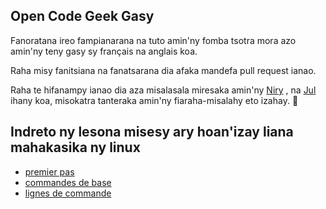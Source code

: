 ## Open Code Geek Gasy 


Fanoratana ireo fampianarana na tuto amin'ny fomba tsotra mora azo amin'ny teny gasy sy français na anglais koa.

Raha misy fanitsiana na fanatsarana dia afaka mandefa pull request ianao.

Raha te hifanampy ianao dia aza misalasala miresaka amin'ny [Niry](https://github.com/NyAndria)  , na [Jul](https://github.com/julkwel) ihany koa, misokatra tanteraka amin'ny fiaraha-misalahy eto izahay. :raised_hands:

## Indreto ny lesona misesy ary hoan'izay liana mahakasika ny linux

- [premier pas](https://github.com/open-code-geek-gasy/Linux/blob/master/premier-pas.md)
- [commandes de base](https://github.com/open-code-geek-gasy/Linux/blob/master/commande-base.md)
- [lignes de commande](https://github.com/open-code-geek-gasy/Linux/blob/master/ligne-commande.md)
